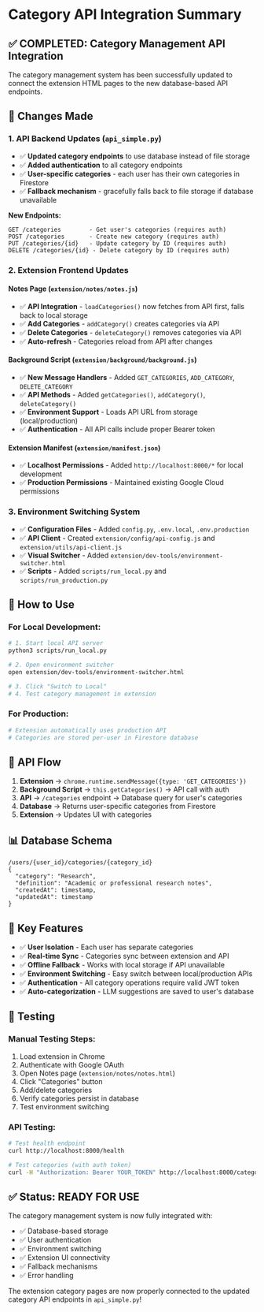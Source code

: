 # Category API Integration Summary

## ✅ **COMPLETED: Category Management API Integration**

The category management system has been successfully updated to connect the extension HTML pages to the new database-based API endpoints.

## 🔧 **Changes Made**

### 1. **API Backend Updates (`api_simple.py`)**
- ✅ **Updated category endpoints** to use database instead of file storage
- ✅ **Added authentication** to all category endpoints 
- ✅ **User-specific categories** - each user has their own categories in Firestore
- ✅ **Fallback mechanism** - gracefully falls back to file storage if database unavailable

**New Endpoints:**
```
GET /categories        - Get user's categories (requires auth)
POST /categories       - Create new category (requires auth)  
PUT /categories/{id}   - Update category by ID (requires auth)
DELETE /categories/{id} - Delete category by ID (requires auth)
```

### 2. **Extension Frontend Updates**

#### **Notes Page (`extension/notes/notes.js`)**
- ✅ **API Integration** - `loadCategories()` now fetches from API first, falls back to local storage
- ✅ **Add Categories** - `addCategory()` creates categories via API
- ✅ **Delete Categories** - `deleteCategory()` removes categories via API
- ✅ **Auto-refresh** - Categories reload from API after changes

#### **Background Script (`extension/background/background.js`)**
- ✅ **New Message Handlers** - Added `GET_CATEGORIES`, `ADD_CATEGORY`, `DELETE_CATEGORY`
- ✅ **API Methods** - Added `getCategories()`, `addCategory()`, `deleteCategory()`
- ✅ **Environment Support** - Loads API URL from storage (local/production)
- ✅ **Authentication** - All API calls include proper Bearer token

#### **Extension Manifest (`extension/manifest.json`)**
- ✅ **Localhost Permissions** - Added `http://localhost:8000/*` for local development
- ✅ **Production Permissions** - Maintained existing Google Cloud permissions

### 3. **Environment Switching System**
- ✅ **Configuration Files** - Added `config.py`, `.env.local`, `.env.production`
- ✅ **API Client** - Created `extension/config/api-config.js` and `extension/utils/api-client.js`
- ✅ **Visual Switcher** - Added `extension/dev-tools/environment-switcher.html`
- ✅ **Scripts** - Added `scripts/run_local.py` and `scripts/run_production.py`

## 🚀 **How to Use**

### **For Local Development:**
```bash
# 1. Start local API server
python3 scripts/run_local.py

# 2. Open environment switcher
open extension/dev-tools/environment-switcher.html

# 3. Click "Switch to Local" 
# 4. Test category management in extension
```

### **For Production:**
```bash
# Extension automatically uses production API
# Categories are stored per-user in Firestore database
```

## 🔄 **API Flow**

1. **Extension** → `chrome.runtime.sendMessage({type: 'GET_CATEGORIES'})`
2. **Background Script** → `this.getCategories()` → API call with auth
3. **API** → `/categories` endpoint → Database query for user's categories
4. **Database** → Returns user-specific categories from Firestore
5. **Extension** → Updates UI with categories

## 📊 **Database Schema**

```
/users/{user_id}/categories/{category_id}
{
  "category": "Research",
  "definition": "Academic or professional research notes",
  "createdAt": timestamp,
  "updatedAt": timestamp
}
```

## 🎯 **Key Features**

- ✅ **User Isolation** - Each user has separate categories
- ✅ **Real-time Sync** - Categories sync between extension and API
- ✅ **Offline Fallback** - Works with local storage if API unavailable  
- ✅ **Environment Switching** - Easy switch between local/production APIs
- ✅ **Authentication** - All category operations require valid JWT token
- ✅ **Auto-categorization** - LLM suggestions are saved to user's database

## 🧪 **Testing**

### **Manual Testing Steps:**
1. Load extension in Chrome
2. Authenticate with Google OAuth
3. Open Notes page (`extension/notes/notes.html`)
4. Click "Categories" button
5. Add/delete categories
6. Verify categories persist in database
7. Test environment switching

### **API Testing:**
```bash
# Test health endpoint
curl http://localhost:8000/health

# Test categories (with auth token)
curl -H "Authorization: Bearer YOUR_TOKEN" http://localhost:8000/categories
```

## ✅ **Status: READY FOR USE**

The category management system is now fully integrated with:
- ✅ Database-based storage
- ✅ User authentication  
- ✅ Environment switching
- ✅ Extension UI connectivity
- ✅ Fallback mechanisms
- ✅ Error handling

The extension category pages are now properly connected to the updated category API endpoints in `api_simple.py`!